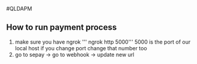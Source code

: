 #QLDAPM

## How to run payment process 
1. make sure you have ngrok 
    ''' ngrok http 5000''' 
5000 is the port of our local host if you change port change that number too
2. go to sepay -> go to webhook -> update new url